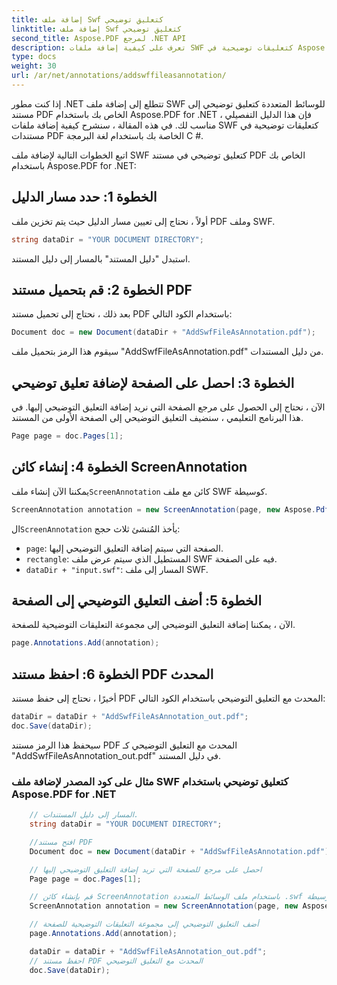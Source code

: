 ```yaml
---
title: إضافة ملف Swf كتعليق توضيحي
linktitle: إضافة ملف Swf كتعليق توضيحي
second_title: Aspose.PDF لمرجع .NET API
description: تعرف على كيفية إضافة ملفات SWF كتعليقات توضيحية في Aspose.PDF for .NET باستخدام هذا الدليل المفصل خطوة بخطوة.
type: docs
weight: 30
url: /ar/net/annotations/addswffileasannotation/
---
```

إذا كنت مطور .NET تتطلع إلى إضافة ملف SWF للوسائط المتعددة كتعليق توضيحي إلى مستند PDF الخاص بك باستخدام Aspose.PDF for .NET ، فإن هذا الدليل التفصيلي مناسب لك. في هذه المقالة ، سنشرح كيفية إضافة ملفات SWF كتعليقات توضيحية في مستندات PDF الخاصة بك باستخدام لغة البرمجة C #. 

اتبع الخطوات التالية لإضافة ملف SWF كتعليق توضيحي في مستند PDF الخاص بك باستخدام Aspose.PDF for .NET:

## الخطوة 1: حدد مسار الدليل

أولاً ، نحتاج إلى تعيين مسار الدليل حيث يتم تخزين ملف PDF وملف SWF. 

```csharp
string dataDir = "YOUR DOCUMENT DIRECTORY";
```

استبدل "دليل المستند" بالمسار إلى دليل المستند.

## الخطوة 2: قم بتحميل مستند PDF

بعد ذلك ، نحتاج إلى تحميل مستند PDF باستخدام الكود التالي:

```csharp
Document doc = new Document(dataDir + "AddSwfFileAsAnnotation.pdf");
```

سيقوم هذا الرمز بتحميل ملف "AddSwfFileAsAnnotation.pdf" من دليل المستندات.

## الخطوة 3: احصل على الصفحة لإضافة تعليق توضيحي

الآن ، نحتاج إلى الحصول على مرجع الصفحة التي نريد إضافة التعليق التوضيحي إليها. في هذا البرنامج التعليمي ، سنضيف التعليق التوضيحي إلى الصفحة الأولى من المستند.

```csharp
Page page = doc.Pages[1];
```

## الخطوة 4: إنشاء كائن ScreenAnnotation

 يمكننا الآن إنشاء ملف`ScreenAnnotation` كائن مع ملف SWF كوسيطة.

```csharp
ScreenAnnotation annotation = new ScreenAnnotation(page, new Aspose.Pdf.Rectangle(0, 400, 600, 700), dataDir + "input.swf");
```

 ال`ScreenAnnotation` يأخذ المُنشئ ثلاث حجج:

- `page`: الصفحة التي سيتم إضافة التعليق التوضيحي إليها.
- `rectangle`: المستطيل الذي سيتم عرض ملف SWF فيه على الصفحة.
- `dataDir + "input.swf"`: المسار إلى ملف SWF.

## الخطوة 5: أضف التعليق التوضيحي إلى الصفحة

الآن ، يمكننا إضافة التعليق التوضيحي إلى مجموعة التعليقات التوضيحية للصفحة.

```csharp
page.Annotations.Add(annotation);
```

## الخطوة 6: احفظ مستند PDF المحدث

أخيرًا ، نحتاج إلى حفظ مستند PDF المحدث مع التعليق التوضيحي باستخدام الكود التالي:

```csharp
dataDir = dataDir + "AddSwfFileAsAnnotation_out.pdf";
doc.Save(dataDir);
```

سيحفظ هذا الرمز مستند PDF المحدث مع التعليق التوضيحي كـ "AddSwfFileAsAnnotation_out.pdf" في دليل المستند.

### مثال على كود المصدر لإضافة ملف SWF كتعليق توضيحي باستخدام Aspose.PDF for .NET

```csharp
	// المسار إلى دليل المستندات.
	string dataDir = "YOUR DOCUMENT DIRECTORY";

	//افتح مستند PDF
	Document doc = new Document(dataDir + "AddSwfFileAsAnnotation.pdf");

	// احصل على مرجع للصفحة التي تريد إضافة التعليق التوضيحي إليها
	Page page = doc.Pages[1];

	// قم بإنشاء كائن ScreenAnnotation باستخدام ملف الوسائط المتعددة .swf كوسيطة
	ScreenAnnotation annotation = new ScreenAnnotation(page, new Aspose.Pdf.Rectangle(0, 400, 600, 700), dataDir + "input.swf");

	// أضف التعليق التوضيحي إلى مجموعة التعليقات التوضيحية للصفحة
	page.Annotations.Add(annotation);

	dataDir = dataDir + "AddSwfFileAsAnnotation_out.pdf";
	// احفظ مستند PDF المحدث مع التعليق التوضيحي
	doc.Save(dataDir);
```        
